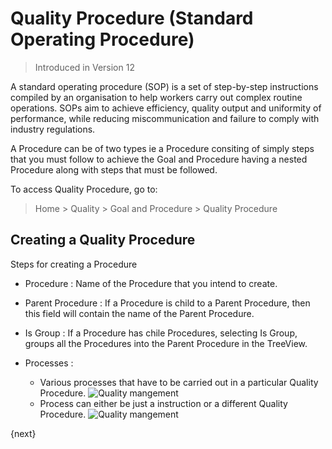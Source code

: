 <!-- add-breadcrumbs -->
# Quality Procedure (Standard Operating Procedure)

> Introduced in Version 12

 A standard operating procedure (SOP) is a set of step-by-step instructions compiled by an organisation to help workers carry out complex routine operations. SOPs aim to achieve efficiency, quality output and uniformity of performance, while reducing miscommunication and failure to comply with industry regulations.

 A Procedure can be of two types ie a Procedure consiting of simply steps that you must follow to achieve the Goal and Procedure having a nested Procedure along with steps that must be followed.

 To access Quality Procedure, go to:
> Home > Quality > Goal and Procedure > Quality Procedure

## Creating a Quality Procedure

 Steps for creating a Procedure

* Procedure : Name of the Procedure that you intend to create.

* Parent Procedure : If a Procedure is child to a Parent Procedure, then this field will contain the name of the Parent Procedure.

* Is Group : If a Procedure has chile Procedures, selecting Is Group, groups all the Procedures into the Parent Procedure in the TreeView.

* Processes :

  - Various processes that have to be carried out in a particular Quality Procedure.
    <img class="screenshot" alt="Quality mangement" src="{{docs_base_url}}/assets/img/quality-management/procedure.gif">
  - Process can either be just a instruction or a different Quality Procedure.
    <img class="screenshot" alt="Quality mangement" src="{{docs_base_url}}/assets/img/quality-management/procedure-1.gif">

{next}